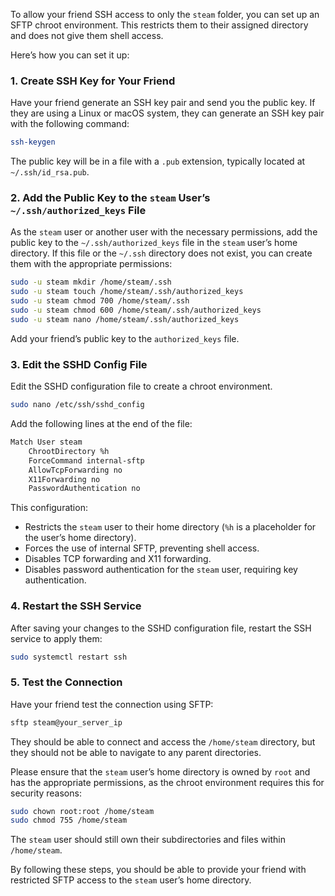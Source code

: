 To allow your friend SSH access to only the `steam` folder, you can set up an SFTP chroot environment. This restricts them to their assigned directory and does not give them shell access. 

Here’s how you can set it up:

### 1. Create SSH Key for Your Friend
Have your friend generate an SSH key pair and send you the public key. If they are using a Linux or macOS system, they can generate an SSH key pair with the following command:
```bash
ssh-keygen
```
The public key will be in a file with a `.pub` extension, typically located at `~/.ssh/id_rsa.pub`.

### 2. Add the Public Key to the `steam` User’s `~/.ssh/authorized_keys` File
As the `steam` user or another user with the necessary permissions, add the public key to the `~/.ssh/authorized_keys` file in the `steam` user’s home directory. If this file or the `~/.ssh` directory does not exist, you can create them with the appropriate permissions:
```bash
sudo -u steam mkdir /home/steam/.ssh
sudo -u steam touch /home/steam/.ssh/authorized_keys
sudo -u steam chmod 700 /home/steam/.ssh
sudo -u steam chmod 600 /home/steam/.ssh/authorized_keys
sudo -u steam nano /home/steam/.ssh/authorized_keys
```
Add your friend’s public key to the `authorized_keys` file.

### 3. Edit the SSHD Config File
Edit the SSHD configuration file to create a chroot environment.
```bash
sudo nano /etc/ssh/sshd_config
```
Add the following lines at the end of the file:
```bash
Match User steam
    ChrootDirectory %h
    ForceCommand internal-sftp
    AllowTcpForwarding no
    X11Forwarding no
    PasswordAuthentication no
```
This configuration:
- Restricts the `steam` user to their home directory (`%h` is a placeholder for the user’s home directory).
- Forces the use of internal SFTP, preventing shell access.
- Disables TCP forwarding and X11 forwarding.
- Disables password authentication for the `steam` user, requiring key authentication.

### 4. Restart the SSH Service
After saving your changes to the SSHD configuration file, restart the SSH service to apply them:
```bash
sudo systemctl restart ssh
```

### 5. Test the Connection
Have your friend test the connection using SFTP:
```bash
sftp steam@your_server_ip
```
They should be able to connect and access the `/home/steam` directory, but they should not be able to navigate to any parent directories.

Please ensure that the `steam` user’s home directory is owned by `root` and has the appropriate permissions, as the chroot environment requires this for security reasons:
```bash
sudo chown root:root /home/steam
sudo chmod 755 /home/steam
```
The `steam` user should still own their subdirectories and files within `/home/steam`.

By following these steps, you should be able to provide your friend with restricted SFTP access to the `steam` user’s home directory.